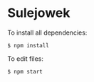 # Sulejowek
To install all dependencies:

```
$ npm install
```

To edit files:

```
$ npm start
```
